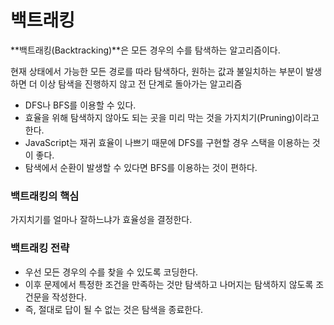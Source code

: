 # 백트래킹

**백트래킹(Backtracking)**은 모든 경우의 수를 탐색하는 알고리즘이다.

현재 상태에서 가능한 모든 경로를 따라 탐색하다, 원하는 값과 불일치하는 부분이 발생하면 더 이상 탐색을 진행하지 않고 전 단계로 돌아가는 알고리즘

- DFS나 BFS를 이용할 수 있다.
- 효율을 위해 탐색하지 않아도 되는 곳을 미리 막는 것을 가지치기(Pruning)이라고 한다.
- JavaScript는 재귀 효율이 나쁘기 때문에 DFS를 구현할 경우 스택을 이용하는 것이 좋다.
- 탐색에서 순환이 발생할 수 있다면 BFS를 이용하는 것이 편하다.

### 백트래킹의 핵심

가지치기를 얼마나 잘하느냐가 효율성을 결정한다.

### 백트래킹 전략

- 우선 모든 경우의 수를 찾을 수 있도록 코딩한다.
- 이후 문제에서 특정한 조건을 만족하는 것만 탐색하고 나머지는 탐색하지 않도록 조건문을 작성한다.
- 즉, 절대로 답이 될 수 없는 것은 탐색을 종료한다.
